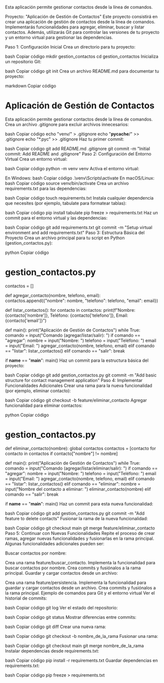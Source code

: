 Esta aplicación permite gestionar contactos desde la línea de comandos.

Proyecto: "Aplicación de Gestión de Contactos"
Este proyecto consistirá en crear una aplicación de gestión de contactos desde la línea de comandos. Implementarás funcionalidades para agregar, eliminar, buscar y listar contactos. Además, utilizarás Git para controlar las versiones de tu proyecto y un entorno virtual para gestionar las dependencias.

Paso 1: Configuración Inicial
Crea un directorio para tu proyecto:

bash
Copiar código
mkdir gestion_contactos
cd gestion_contactos
Inicializa un repositorio Git:

bash
Copiar código
git init
Crea un archivo README.md para documentar tu proyecto:

markdown
Copiar código
# Aplicación de Gestión de Contactos

Esta aplicación permite gestionar contactos desde la línea de comandos.
Crea un archivo .gitignore para excluir archivos innecesarios:

bash
Copiar código
echo "venv/" > .gitignore
echo "__pycache__/" >> .gitignore
echo "*.pyc" >> .gitignore
Haz tu primer commit:

bash
Copiar código
git add README.md .gitignore
git commit -m "Initial commit: Add README and .gitignore"
Paso 2: Configuración del Entorno Virtual
Crea un entorno virtual:

bash
Copiar código
python -m venv venv
Activa el entorno virtual:

En Windows:
bash
Copiar código
.\venv\Scripts\activate
En macOS/Linux:
bash
Copiar código
source venv/bin/activate
Crea un archivo requirements.txt para las dependencias:

bash
Copiar código
touch requirements.txt
Instala cualquier dependencia que necesites (por ejemplo, tabulate para formatear tablas):

bash
Copiar código
pip install tabulate
pip freeze > requirements.txt
Haz un commit para el entorno virtual y las dependencias:

bash
Copiar código
git add requirements.txt
git commit -m "Setup virtual environment and add requirements.txt"
Paso 3: Estructura Básica del Proyecto
Crea un archivo principal para tu script en Python (gestion_contactos.py):

python
Copiar código
# gestion_contactos.py

contactos = []

def agregar_contacto(nombre, telefono, email):
    contactos.append({"nombre": nombre, "telefono": telefono, "email": email})

def listar_contactos():
    for contacto in contactos:
        print(f"Nombre: {contacto['nombre']}, Teléfono: {contacto['telefono']}, Email: {contacto['email']}")

def main():
    print("Aplicación de Gestión de Contactos")
    while True:
        comando = input("Comando (agregar/listar/salir): ")
        if comando == "agregar":
            nombre = input("Nombre: ")
            telefono = input("Teléfono: ")
            email = input("Email: ")
            agregar_contacto(nombre, telefono, email)
        elif comando == "listar":
            listar_contactos()
        elif comando == "salir":
            break

if __name__ == "__main__":
    main()
Haz un commit para la estructura básica del proyecto:

bash
Copiar código
git add gestion_contactos.py
git commit -m "Add basic structure for contact management application"
Paso 4: Implementar Funcionalidades Adicionales
Crear una rama para la nueva funcionalidad (por ejemplo, eliminar contacto):

bash
Copiar código
git checkout -b feature/eliminar_contacto
Agregar funcionalidad para eliminar contactos:

python
Copiar código
# gestion_contactos.py

def eliminar_contacto(nombre):
    global contactos
    contactos = [contacto for contacto in contactos if contacto["nombre"] != nombre]

def main():
    print("Aplicación de Gestión de Contactos")
    while True:
        comando = input("Comando (agregar/listar/eliminar/salir): ")
        if comando == "agregar":
            nombre = input("Nombre: ")
            telefono = input("Teléfono: ")
            email = input("Email: ")
            agregar_contacto(nombre, telefono, email)
        elif comando == "listar":
            listar_contactos()
        elif comando == "eliminar":
            nombre = input("Nombre del contacto a eliminar: ")
            eliminar_contacto(nombre)
        elif comando == "salir":
            break

if __name__ == "__main__":
    main()
Haz un commit para esta nueva funcionalidad:

bash
Copiar código
git add gestion_contactos.py
git commit -m "Add feature to delete contacts"
Fusionar la rama de la nueva funcionalidad:

bash
Copiar código
git checkout main
git merge feature/eliminar_contacto
Paso 5: Continuar con Nuevas Funcionalidades
Repite el proceso de crear ramas, agregar nuevas funcionalidades y fusionarlas en la rama principal. Algunas funcionalidades adicionales pueden ser:

Buscar contactos por nombre:

Crea una rama feature/buscar_contacto.
Implementa la funcionalidad para buscar contactos por nombre.
Crea commits y fusiónalos a la rama principal.
Guardar y cargar contactos desde un archivo:

Crea una rama feature/persistencia.
Implementa la funcionalidad para guardar y cargar contactos desde un archivo.
Crea commits y fusiónalos a la rama principal.
Ejemplo de comandos para Git y el entorno virtual
Ver el historial de commits:

bash
Copiar código
git log
Ver el estado del repositorio:

bash
Copiar código
git status
Mostrar diferencias entre commits:

bash
Copiar código
git diff
Crear una nueva rama:

bash
Copiar código
git checkout -b nombre_de_la_rama
Fusionar una rama:

bash
Copiar código
git checkout main
git merge nombre_de_la_rama
Instalar dependencias desde requirements.txt:

bash
Copiar código
pip install -r requirements.txt
Guardar dependencias en requirements.txt:

bash
Copiar código
pip freeze > requirements.txt